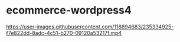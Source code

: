 # ecommerce-wordpress4

https://user-images.githubusercontent.com/118894683/235334925-f7e822dd-8adc-4c51-b270-09120a53217f.mp4


